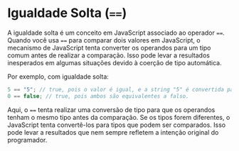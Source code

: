 # Igualdade Solta (`==`)

A igualdade solta é um conceito em JavaScript associado ao operador `==`. Quando você usa `==` para comparar dois valores em JavaScript, o mecanismo de JavaScript tenta converter os operandos para um tipo comum antes de realizar a comparação. Isso pode levar a resultados inesperados em algumas situações devido à coerção de tipo automática.

Por exemplo, com igualdade solta:

```javascript
5 == "5"; // true, pois o valor é igual, e a string "5" é convertida para número.
0 == false; // true, pois ambos são equivalentes a falso.
```

Aqui, o `==` tenta realizar uma conversão de tipo para que os operandos tenham o mesmo tipo antes da comparação. Se os tipos forem diferentes, o JavaScript tenta convertê-los para tipos que podem ser comparados. Isso pode levar a resultados que nem sempre refletem a intenção original do programador.

